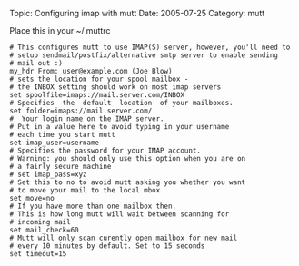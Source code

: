 Topic: Configuring imap with mutt
Date: 2005-07-25
Category: mutt

Place this in your ~/.muttrc

    # This configures mutt to use IMAP(S) server, however, you'll need to
    # setup sendmail/postfix/alternative smtp server to enable sending 
    # mail out :)
    my_hdr From: user@example.com (Joe Blow)
    # sets the location for your spool mailbox - 
    # the INBOX setting should work on most imap servers
    set spoolfile=imaps://mail.server.com/INBOX
    # Specifies  the  default  location  of your mailboxes.
    set folder=imaps://mail.server.com/
    #  Your login name on the IMAP server. 
    # Put in a value here to avoid typing in your username 
    # each time you start mutt
    set imap_user=username
    # Specifies the password for your IMAP account.  
    # Warning: you should only use this option when you are on 
    # a fairly secure machine
    # set imap_pass=xyz
    # Set this to no to avoid mutt asking you whether you want 
    # to move your mail to the local mbox 
    set move=no
    # If you have more than one mailbox then. 
    # This is how long mutt will wait between scanning for 
    # incoming mail
    set mail_check=60
    # Mutt will only scan curently open mailbox for new mail 
    # every 10 minutes by default. Set to 15 seconds 
    set timeout=15

